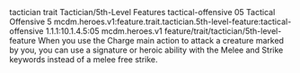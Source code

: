 <ability>
  <metadata>
    <class>tactician</class>
    <feature_type>trait</feature_type>
    <file_dpath>Tactician/5th-Level Features</file_dpath>
    <item_id>tactical-offensive</item_id>
    <item_index>05</item_index>
    <item_name>Tactical Offensive</item_name>
    <level>5</level>
    <scc>mcdm.heroes.v1:feature.trait.tactician.5th-level-feature:tactical-offensive</scc>
    <scdc>1.1.1:10.1.4.5:05</scdc>
    <source>mcdm.heroes.v1</source>
    <type>feature/trait/tactician/5th-level-feature</type>
  </metadata>
  <effects>
    <effect type="mundane">When you use the Charge main action to attack a creature marked by you, you can use a signature or heroic ability with the Melee and Strike keywords instead of a melee free strike.</effect>
  </effects>
</ability>
